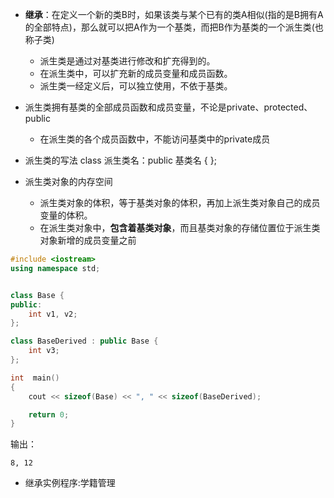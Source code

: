 * **继承**：在定义一个新的类B时，如果该类与某个已有的类A相似(指的是B拥有A的全部特点)，那么就可以把A作为一个基类，而把B作为基类的一个派生类(也称子类)
  * 派生类是通过对基类进行修改和扩充得到的。
  * 在派生类中，可以扩充新的成员变量和成员函数。
  * 派生类一经定义后，可以独立使用，不依于基类。
  
* 派生类拥有基类的全部成员函数和成员变量，不论是private、protected、public
  * 在派生类的各个成员函数中，不能访问基类中的private成员
  
* 派生类的写法
 class 派生类名：public 基类名
 {
 };
 
* 派生类对象的内存空间
  * 派生类对象的体积，等于基类对象的体积，再加上派生类对象自己的成员变量的体积。
  * 在派生类对象中，**包含着基类对象**，而且基类对象的存储位置位于派生类对象新增的成员变量之前
```c++
#include <iostream>
using namespace std;


class Base {
public:
    int v1, v2;
};

class BaseDerived : public Base {
    int v3;
};

int  main()
{
    cout << sizeof(Base) << ", " << sizeof(BaseDerived);

    return 0;
}
```
输出：
```
8, 12
```

* 继承实例程序:学籍管理
```c++
```
